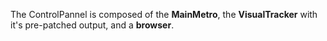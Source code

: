 The ControlPannel is composed of the **MainMetro**, the **VisualTracker** with it's pre-patched output, and a **browser**.